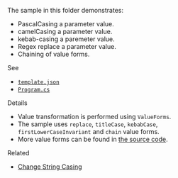 The sample in this folder demonstrates:

 - PascalCasing a parameter value.
 - camelCasing a parameter value.
 - kebab-casing a paremeter value.
 - Regex replace a parameter value.
 - Chaining of value forms.

See

 - [`template.json`](./MyProject.Con/.template.config/template.json)
 - [`Program.cs`](./MyProject.Con/Program.cs)

Details

 - Value transformation is performed using `ValueForms`.
 - The sample uses `replace`, `titleCase`, `kebabCase`, `firstLowerCaseInvariant` and `chain` value forms.
 - More value forms can be found in [the source code](https://github.com/dotnet/templating/tree/main/src/Microsoft.TemplateEngine.Orchestrator.RunnableProjects/ValueForms).

Related
 - [Change String Casing](../11-change-string-casing/README.md)
